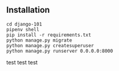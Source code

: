 ## Installation

```
cd django-101
pipenv shell
pip install -r requirements.txt
python manage.py migrate
python manage.py createsuperuser
python manage.py runserver 0.0.0.0:8000
```


test test
test
